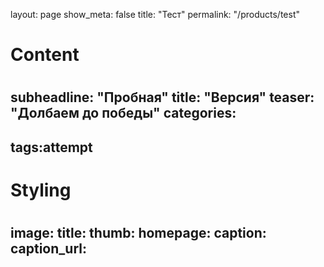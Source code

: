 layout: page
show_meta: false
title: "Тест"
permalink: "/products/test"
# Content
#
subheadline: "Пробная"
title: "Версия"
teaser: "Долбаем до победы"
categories:
  - 
tags:attempt
  - 
#
# Styling
#
image:
    title:
    thumb:
    homepage:
    caption:
    caption_url:
---




 [1]: #
 [2]: #
 [3]: #
 [4]: #
 [5]: #
 [6]: #
 [7]: #
 [8]: #
 [9]: #
 [10]: #
